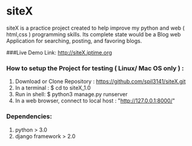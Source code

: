 # siteX

siteX is a practice project created to help improve my python and web ( html,css ) programming skills.
Its complete state would be a Blog web Application for searching, posting, and favoring blogs. 

###Live Demo 
 Link: http://siteX.iptime.org

### How to setup the Project for testing ( Linux/ Mac OS only ) : 
 1. Download or Clone Repository : https://github.com/spil3141/siteX.git
 2. In a terminal : $ cd to siteX_1.0 
 3. Run in shell: $ python3 manage.py runserver 
 3. In a web browser, connect to local host : "http://127.0.0.1:8000/"

### Dependencies: 
 1. python > 3.0
 2. django framework > 2.0
